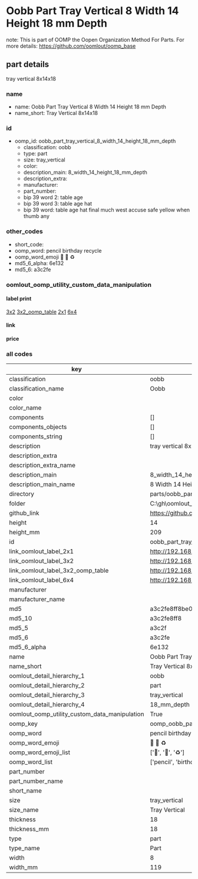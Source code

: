 # Oobb Part Tray Vertical 8 Width 14 Height 18 mm Depth  

note: This is part of OOMP the Oopen Organization Method For Parts. For more details: https://github.com/oomlout/oomp_base

##  part details
  



tray vertical 8x14x18



### name
* name: Oobb Part Tray Vertical 8 Width 14 Height 18 mm Depth
* name_short: Tray Vertical 8x14x18 
### id
* oomp_id: oobb_part_tray_vertical_8_width_14_height_18_mm_depth
  * classification: oobb
  * type: part
  * size: tray_vertical
  * color: 
  * description_main: 8_width_14_height_18_mm_depth
  * description_extra: 
  * manufacturer: 
  * part_number: 
  * bip 39 word 2: table age
  * bip 39 word 3: table age hat
  * bip 39 word: table age hat final much west accuse safe yellow when thumb any

### other_codes
* short_code: 
* oomp_word: pencil birthday recycle
* oomp_word_emoji :pencil: :birthday: :recycle:
* md5_6_alpha: 6e132
* md5_6: a3c2fe






### oomlout_oomp_utility_custom_data_manipulation
#### label print
[3x2](http://192.168.1.245:1112/?label=oomp%206e132)
[3x2_oomp_table](http://192.168.1.108:1112/?label=oomp%206e132)
[2x1](http://192.168.1.242:1112/?label=oomp%206e132)
[6x4](http://192.168.1.55:1112/?label=oomp%206e132)    

#### link

                              

#### price







### all codes 
| key | value |  
| --- | --- |  
| classification | oobb |  
| classification_name | Oobb |  
| color |  |  
| color_name |  |  
| components | [] |  
| components_objects | [] |  
| components_string | [] |  
| description | tray vertical 8x14x18 |  
| description_extra |  |  
| description_extra_name |  |  
| description_main | 8_width_14_height_18_mm_depth |  
| description_main_name | 8 Width 14 Height 18 mm Depth |  
| directory | parts/oobb_part_tray_vertical_8_width_14_height_18_mm_depth |  
| folder | C:\gh\oomlout_oobb_version_4_generated_parts\parts\oobb_part_tray_vertical_8_width_14_height_18_mm_depth |  
| github_link | https://github.com/oomlout/oomlout_oomp_part_src/tree/main/parts/oobb_part_tray_vertical_8_width_14_height_18_mm_depth |  
| height | 14 |  
| height_mm | 209 |  
| id | oobb_part_tray_vertical_8_width_14_height_18_mm_depth |  
| link_oomlout_label_2x1 | http://192.168.1.242:1112/?label=oomp%206e132 |  
| link_oomlout_label_3x2 | http://192.168.1.245:1112/?label=oomp%206e132 |  
| link_oomlout_label_3x2_oomp_table | http://192.168.1.108:1112/?label=oomp%206e132 |  
| link_oomlout_label_6x4 | http://192.168.1.55:1112/?label=oomp%206e132 |  
| manufacturer |  |  
| manufacturer_name |  |  
| md5 | a3c2fe8ff8be0037e5c88568d30136e7 |  
| md5_10 | a3c2fe8ff8 |  
| md5_5 | a3c2f |  
| md5_6 | a3c2fe |  
| md5_6_alpha | 6e132 |  
| name | Oobb Part Tray Vertical 8 Width 14 Height 18 mm Depth |  
| name_short | Tray Vertical 8x14x18  |  
| oomlout_detail_hierarchy_1 | oobb |  
| oomlout_detail_hierarchy_2 | part |  
| oomlout_detail_hierarchy_3 | tray_vertical |  
| oomlout_detail_hierarchy_4 | 18_mm_depth |  
| oomlout_oomp_utility_custom_data_manipulation | True |  
| oomp_key | oomp_oobb_part_tray_vertical_8_width_14_height_18_mm_depth |  
| oomp_word | pencil birthday recycle |  
| oomp_word_emoji | :pencil: :birthday: :recycle: |  
| oomp_word_emoji_list | [':pencil:', ':birthday:', ':recycle:'] |  
| oomp_word_list | ['pencil', 'birthday', 'recycle'] |  
| part_number |  |  
| part_number_name |  |  
| short_name |  |  
| size | tray_vertical |  
| size_name | Tray Vertical |  
| thickness | 18 |  
| thickness_mm | 18 |  
| type | part |  
| type_name | Part |  
| width | 8 |  
| width_mm | 119 |  
